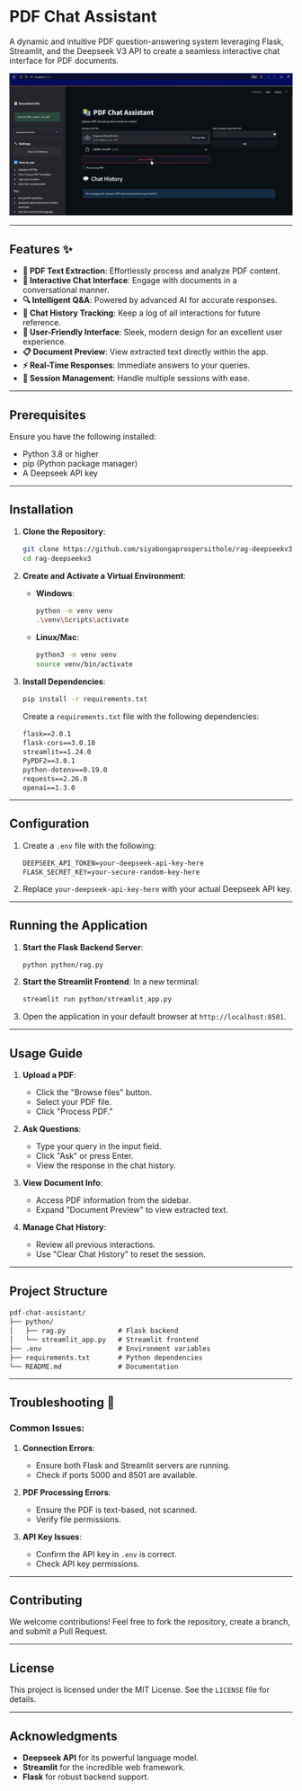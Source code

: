 
# PDF Chat Assistant 

A dynamic and intuitive PDF question-answering system leveraging Flask, Streamlit, and the Deepseek V3 API to create a seamless interactive chat interface for PDF documents.

![PDF Chat Assistant Demo](demo.gif)

---

## Features ✨

- **📄 PDF Text Extraction**: Effortlessly process and analyze PDF content.
- **💬 Interactive Chat Interface**: Engage with documents in a conversational manner.
- **🔍 Intelligent Q&A**: Powered by advanced AI for accurate responses.
- **📝 Chat History Tracking**: Keep a log of all interactions for future reference.
- **🎨 User-Friendly Interface**: Sleek, modern design for an excellent user experience.
- **📋 Document Preview**: View extracted text directly within the app.
- **⚡ Real-Time Responses**: Immediate answers to your queries.
- **🔄 Session Management**: Handle multiple sessions with ease.

---

## Prerequisites 

Ensure you have the following installed:
- Python 3.8 or higher
- pip (Python package manager)
- A Deepseek API key

---

## Installation 

1. **Clone the Repository**:
   ```bash
   git clone https://github.com/siyabongaprospersithole/rag-deepseekv3
   cd rag-deepseekv3
   ```

2. **Create and Activate a Virtual Environment**:
   - **Windows**:
     ```bash
     python -m venv venv
     .\venv\Scripts\activate
     ```
   - **Linux/Mac**:
     ```bash
     python3 -m venv venv
     source venv/bin/activate
     ```

3. **Install Dependencies**:
   ```bash
   pip install -r requirements.txt
   ```

   Create a `requirements.txt` file with the following dependencies:
   ```
   flask==2.0.1
   flask-cors==3.0.10
   streamlit==1.24.0
   PyPDF2==3.0.1
   python-dotenv==0.19.0
   requests==2.26.0
   openai==1.3.0
   ```

---

## Configuration 

1. Create a `.env` file with the following:
   ```env
   DEEPSEEK_API_TOKEN=your-deepseek-api-key-here
   FLASK_SECRET_KEY=your-secure-random-key-here
   ```

2. Replace `your-deepseek-api-key-here` with your actual Deepseek API key.

---

## Running the Application 

1. **Start the Flask Backend Server**:
   ```bash
   python python/rag.py
   ```

2. **Start the Streamlit Frontend**:
   In a new terminal:
   ```bash
   streamlit run python/streamlit_app.py
   ```

3. Open the application in your default browser at `http://localhost:8501`.

---

## Usage Guide 

1. **Upload a PDF**:
   - Click the "Browse files" button.
   - Select your PDF file.
   - Click "Process PDF."

2. **Ask Questions**:
   - Type your query in the input field.
   - Click "Ask" or press Enter.
   - View the response in the chat history.

3. **View Document Info**:
   - Access PDF information from the sidebar.
   - Expand "Document Preview" to view extracted text.

4. **Manage Chat History**:
   - Review all previous interactions.
   - Use "Clear Chat History" to reset the session.

---

## Project Structure 

```
pdf-chat-assistant/
├── python/
│   ├── rag.py             # Flask backend
│   └── streamlit_app.py   # Streamlit frontend
├── .env                   # Environment variables
├── requirements.txt       # Python dependencies
└── README.md              # Documentation
```

---

## Troubleshooting 🔧

### Common Issues:

1. **Connection Errors**:
   - Ensure both Flask and Streamlit servers are running.
   - Check if ports 5000 and 8501 are available.

2. **PDF Processing Errors**:
   - Ensure the PDF is text-based, not scanned.
   - Verify file permissions.

3. **API Key Issues**:
   - Confirm the API key in `.env` is correct.
   - Check API key permissions.

---

## Contributing 

We welcome contributions! Feel free to fork the repository, create a branch, and submit a Pull Request.

---

## License 

This project is licensed under the MIT License. See the `LICENSE` file for details.

---

## Acknowledgments 

- **Deepseek API** for its powerful language model.
- **Streamlit** for the incredible web framework.
- **Flask** for robust backend support.
